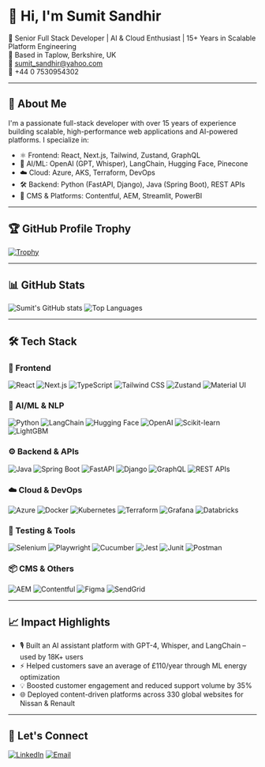 # 👋 Hi, I'm Sumit Sandhir

🚀 Senior Full Stack Developer | AI & Cloud Enthusiast | 15+ Years in Scalable Platform Engineering  
📍 Based in Taplow, Berkshire, UK  
📧 [sumit_sandhir@yahoo.com](mailto:sumit_sandhir@yahoo.com)  
📱 +44 0 7530954302  

---

## 🧠 About Me

I'm a passionate full-stack developer with over 15 years of experience building scalable, high-performance web applications and AI-powered platforms. I specialize in:

- ⚛️ Frontend: React, Next.js, Tailwind, Zustand, GraphQL
- 🧠 AI/ML: OpenAI (GPT, Whisper), LangChain, Hugging Face, Pinecone
- ☁️ Cloud: Azure, AKS, Terraform, DevOps
- 🛠 Backend: Python (FastAPI, Django), Java (Spring Boot), REST APIs
- 🧩 CMS & Platforms: Contentful, AEM, Streamlit, PowerBI

---

## 🏆 GitHub Profile Trophy

[![Trophy](https://github-profile-trophy.vercel.app/?username=sumitsandhir&theme=monokai&row=2&column=4)](https://github.com/ryo-ma/github-profile-trophy)

---

## 📊 GitHub Stats

![Sumit's GitHub stats](https://github-readme-stats.vercel.app/api?username=sumitsandhir&show_icons=true&theme=monokai&hide_title=true)
![Top Languages](https://github-readme-stats.vercel.app/api/top-langs/?username=sumitsandhir&layout=compact&theme=monokai)

---

## 🛠️ Tech Stack

### 🚀 Frontend
![React](https://img.shields.io/badge/-React-61DAFB?logo=react&logoColor=white&style=flat-square)
![Next.js](https://img.shields.io/badge/-Next.js-000?logo=nextdotjs&logoColor=white&style=flat-square)
![TypeScript](https://img.shields.io/badge/-TypeScript-3178C6?logo=typescript&logoColor=white&style=flat-square)
![Tailwind CSS](https://img.shields.io/badge/-Tailwind_CSS-38B2AC?logo=tailwind-css&logoColor=white&style=flat-square)
![Zustand](https://img.shields.io/badge/-Zustand-000000?logo=zustand&logoColor=white&style=flat-square)
![Material UI](https://img.shields.io/badge/-Material_UI-007FFF?logo=mui&logoColor=white&style=flat-square)

### 🧠 AI/ML & NLP
![Python](https://img.shields.io/badge/-Python-3776AB?logo=python&logoColor=white&style=flat-square)
![LangChain](https://img.shields.io/badge/-LangChain-blueviolet?style=flat-square)
![Hugging Face](https://img.shields.io/badge/-HuggingFace-FCC624?logo=huggingface&logoColor=black&style=flat-square)
![OpenAI](https://img.shields.io/badge/-OpenAI-412991?logo=openai&logoColor=white&style=flat-square)
![Scikit-learn](https://img.shields.io/badge/-Scikit--learn-F7931E?logo=scikit-learn&logoColor=white&style=flat-square)
![LightGBM](https://img.shields.io/badge/-LightGBM-00C853?style=flat-square)

### ⚙️ Backend & APIs
![Java](https://img.shields.io/badge/-Java-007396?logo=java&logoColor=white&style=flat-square)
![Spring Boot](https://img.shields.io/badge/-Spring_Boot-6DB33F?logo=spring-boot&logoColor=white&style=flat-square)
![FastAPI](https://img.shields.io/badge/-FastAPI-009688?logo=fastapi&logoColor=white&style=flat-square)
![Django](https://img.shields.io/badge/-Django-092E20?logo=django&logoColor=white&style=flat-square)
![GraphQL](https://img.shields.io/badge/-GraphQL-E10098?logo=graphql&logoColor=white&style=flat-square)
![REST APIs](https://img.shields.io/badge/-REST_API-000000?style=flat-square)

### ☁️ Cloud & DevOps
![Azure](https://img.shields.io/badge/-Azure-0089D6?logo=microsoftazure&logoColor=white&style=flat-square)
![Docker](https://img.shields.io/badge/-Docker-2496ED?logo=docker&logoColor=white&style=flat-square)
![Kubernetes](https://img.shields.io/badge/-Kubernetes-326CE5?logo=kubernetes&logoColor=white&style=flat-square)
![Terraform](https://img.shields.io/badge/-Terraform-623CE4?logo=terraform&logoColor=white&style=flat-square)
![Grafana](https://img.shields.io/badge/-Grafana-F46800?logo=grafana&logoColor=white&style=flat-square)
![Databricks](https://img.shields.io/badge/-Databricks-E36209?logo=databricks&logoColor=white&style=flat-square)

### 🧰 Testing & Tools
![Selenium](https://img.shields.io/badge/-Selenium-43B02A?logo=selenium&logoColor=white&style=flat-square)
![Playwright](https://img.shields.io/badge/-Playwright-2EAD33?logo=playwright&logoColor=white&style=flat-square)
![Cucumber](https://img.shields.io/badge/-Cucumber-23D96C?logo=cucumber&logoColor=white&style=flat-square)
![Jest](https://img.shields.io/badge/-Jest-C21325?logo=jest&logoColor=white&style=flat-square)
![Junit](https://img.shields.io/badge/-JUnit-25A162?style=flat-square)
![Postman](https://img.shields.io/badge/-Postman-FF6C37?logo=postman&logoColor=white&style=flat-square)

### 📦 CMS & Others
![AEM](https://img.shields.io/badge/-AEM-000000?style=flat-square&logo=adobe)
![Contentful](https://img.shields.io/badge/-Contentful-2478CC?logo=contentful&logoColor=white&style=flat-square)
![Figma](https://img.shields.io/badge/-Figma-F24E1E?logo=figma&logoColor=white&style=flat-square)
![SendGrid](https://img.shields.io/badge/-SendGrid-00B3E3?logo=sendgrid&logoColor=white&style=flat-square)

---

## 📈 Impact Highlights

- 🎙 Built an AI assistant platform with GPT-4, Whisper, and LangChain – used by 18K+ users
- ⚡ Helped customers save an average of £110/year through ML energy optimization
- 💡 Boosted customer engagement and reduced support volume by 35%
- 🌐 Deployed content-driven platforms across 330 global websites for Nissan & Renault

---

## 💬 Let's Connect

[![LinkedIn](https://img.shields.io/badge/-LinkedIn-0A66C2?logo=linkedin&logoColor=white&style=flat-square)](www.linkedin.com/in/sumit-sandhir-890a9510)
[![Email](https://img.shields.io/badge/-Email-D14836?logo=gmail&logoColor=white&style=flat-square)](mailto:sumit_sandhir@yahoo.com)

